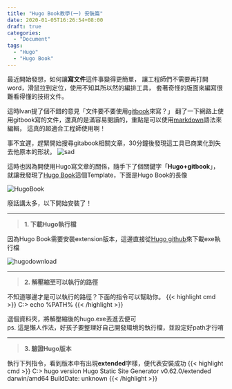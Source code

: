 ```yaml
---
title: "Hugo Book教學(一) 安裝篇"
date: 2020-01-05T16:26:54+08:00
draft: true
categories:
  - "Document"
tags:
  - "Hugo"
  - "Hugo Book"
---
```


最近開始發想，如何讓**寫文件**這件事變得更簡單，
讓工程師們不需要再打開word，滑鼠拉到定位，使用不知其所以然的編排工具，
套著奇怪的版面來編寫很難看得懂的技術文件。

這時Ivan提了個不錯的意見「文件要不要使用[gitbook](https://www.gitbook.com/)來寫？」
翻了一下網路上使用gitbook寫的文件，還真的是滿容易閱讀的，重點是可以使用[markdown](https://erhwenkuo.github.io/posts/20191225_md_syntax/)語法來編輯，
這真的超適合工程師使用啊！

事不宜遲，趕緊開始搜尋gitabook相關文章，30分鐘後發現這工具已商業化到失去他原本的形狀。
![sad](/20200105_hugobook/sad.jpg)

這時也因為開使用Hugo寫文章的關係，隨手下了個關鍵字「**Hugo+gitbook**」，
就讓我發現了[Hugo Book](https://themes.gohugo.io/hugo-book/)這個Template，下面是Hugo Book的長像

![HugoBook](/20200105_hugobook/hugobook.png)

廢話講太多，以下開始安裝了！
***
>**1. 下載Hugo執行檔**

因為Hugo Book需要安裝extension版本，這邊直接從[Hugo github](https://github.com/gohugoio/hugo/releases "Hugo github")來下載exe執行檔

![hugodownload](/20200105_hugobook/hugodownload.png)

***
>**2. 解壓縮至可以執行的路徑**

不知道哪邊才是可以執行的路徑？下面的指令可以幫助你。
{{< highlight cmd >}}
C:\> echo %PATH%
{{< /highlight >}}

選個資料夾，將解壓縮後的hugo.exe丟進去便可  
ps. 這是懶人作法，好孩子要整理好自己開發環境的執行檔，並設定好path才行唷

***
>**3. 驗證Hugo版本**

執行下列指令，看到版本中有出現**extended**字樣，便代表安裝成功
{{< highlight cmd >}}
C:\> hugo version
Hugo Static Site Generator v0.62.0/extended darwin/amd64 BuildDate: unknown
{{< /highlight >}}
